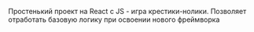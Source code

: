 Простенький проект на React с JS - игра крестики-нолики. Позволяет отработать базовую логику при освоении нового фреймворка
